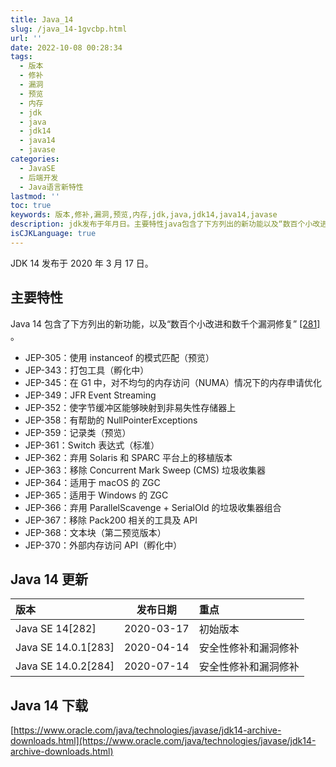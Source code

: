 ```yaml
---
title: Java_14
slug: /java_14-1gvcbp.html
url: ''
date: 2022-10-08 00:28:34
tags:
  - 版本
  - 修补
  - 漏洞
  - 预览
  - 内存
  - jdk
  - java
  - jdk14
  - java14
  - javase
categories:
  - JavaSE
  - 后端开发
  - Java语言新特性
lastmod: ''
toc: true
keywords: 版本,修补,漏洞,预览,内存,jdk,java,jdk14,java14,javase
description: jdk发布于年月日。主要特性java包含了下方列出的新功能以及“数百个小改进和数千个漏洞修复”[]。jep_使用instanceof的模式匹配（预览）jep_打包工具（孵化中）jep_在g中对不均匀的内存访问（numa）情况下的内存申请优化jep_jfreventstreamingjep_使字节缓冲区能够映射到非易失性存储器上jep_有帮助的nullpointerexceptionsjep_记录类（预览）jep_switch表达式（标准）jep_弃用solaris和sparc平台上的移植版本jep_移除c
isCJKLanguage: true
---
```

JDK 14 发布于 2020 年 3 月 17 日。

## 主要特性

Java 14 包含了下方列出的新功能，以及“数百个小改进和数千个漏洞修复” [[281]](https://zh.wikipedia.org/zh-cn/Java%E7%89%88%E6%9C%AC%E6%AD%B7%E5%8F%B2#cite_note-281) 。

* JEP-305：使用 instanceof 的模式匹配（预览）
* JEP-343：打包工具（孵化中）
* JEP-345：在 G1 中，对不均匀的内存访问（NUMA）情况下的内存申请优化
* JEP-349：JFR Event Streaming
* JEP-352：使字节缓冲区能够映射到非易失性存储器上
* JEP-358：有帮助的 NullPointerExceptions
* JEP-359：记录类（预览）
* JEP-361：Switch 表达式（标准）
* JEP-362：弃用 Solaris 和 SPARC 平台上的移植版本
* JEP-363：移除 Concurrent Mark Sweep (CMS) 垃圾收集器
* JEP-364：适用于 macOS 的 ZGC
* JEP-365：适用于 Windows 的 ZGC
* JEP-366：弃用 ParallelScavenge + SerialOld 的垃圾收集器组合
* JEP-367：移除 Pack200 相关的工具及 API
* JEP-368：文本块（第二预览版本）
* JEP-370：外部内存访问 API（孵化中）

## Java 14 更新

|版本|发布日期|重点|
| :------------------| :--------: | :-------------------|
|Java SE 14[282]|2020-03-17|初始版本|
|Java SE 14.0.1[283]|2020-04-14|安全性修补和漏洞修补|
|Java SE 14.0.2[284]|2020-07-14|安全性修补和漏洞修补|

## Java 14 下载

[https://www.oracle.com/java/technologies/javase/jdk14-archive-downloads.html](https://www.oracle.com/java/technologies/javase/jdk14-archive-downloads.html)